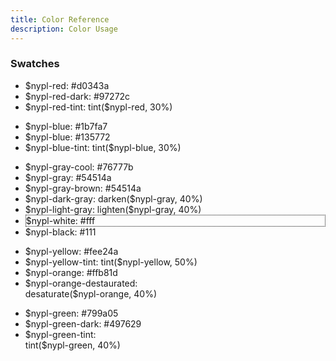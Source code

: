 ```yaml
---
title: Color Reference
description: Color Usage
---
```


### Swatches

<ul class="swatches">
<li class="color-box">
  <div class="nypl-red-swatch main">$nypl-red: #d0343a</div>
</li><li class="color-box">  
  <div class="nypl-red-dark-swatch">$nypl-red-dark: #97272c</div>
</li><li class="color-box">  
  <div class="nypl-red-tint-swatch">$nypl-red-tint: tint($nypl-red, 30%)</div>
</li>
</ul>
<ul class="swatches">
<li class="color-box">
  <div class="nypl-blue-swatch main">$nypl-blue: #1b7fa7</div>
</li><li class="color-box">
    <div class="nypl-blue-dark-swatch">$nypl-blue: #135772</div>
</li><li class="color-box">
  <div class="nypl-blue-tint-swatch">$nypl-blue-tint: tint($nypl-blue, 30%)</div>
</li>
</ul>
<ul class="swatches">
<li class="color-box">
  <div class="nypl-gray-cool-swatch main">$nypl-gray-cool: #76777b</div>
</li><li class="color-box">
    <div class="nypl-gray-swatch">$nypl-gray: #54514a</div>
</li><li class="color-box">
  <div class="nypl-gray-brown-swatch">$nypl-gray-brown: #54514a</div>
</li><li class="color-box">
  <div class="nypl-dark-gray-swatch">$nypl-dark-gray: darken($nypl-gray, 40%)</div>
</li><li class="color-box">
    <div class="nypl-light-gray-swatch">$nypl-light-gray: lighten($nypl-gray, 40%)</div>
</li><li class="color-box">
  <div class="nypl-white-swatch" style="border: 1px dotted #111; color: #111;">$nypl-white: #fff</div>
</li><li class="color-box">
  <div class="nypl-black-swatch">$nypl-black: #111</div>
</li>
</ul>
<ul class="swatches reverse">
<li class="color-box">
  <div class="nypl-yellow-swatch main">$nypl-yellow: #fee24a</div>
</li><li class="color-box">
  <div class="nypl-yellow-tint-swatch">$nypl-yellow-tint: tint($nypl-yellow, 50%)</div>
</li><li class="color-box">  
  <div class="nypl-orange-swatch">$nypl-orange: #ffb81d</div>
</li><li class="color-box">  
  <div class="nypl-orange-destaurated-swatch">$nypl-orange-destaurated:<br>desaturate($nypl-orange, 40%)</div>
</li>
</ul>
<ul class="swatches">
<li class="color-box">
  <div class="nypl-green-swatch main">$nypl-green: #799a05</div>
</li><li class="color-box">
  <div class="nypl-green-dark-swatch">$nypl-green-dark: #497629</div>
</li><li class="color-box">  
  <div class="nypl-green-tint-swatch">$nypl-green-tint:<br>tint($nypl-green, 40%)</div>
</li>
</ul>
